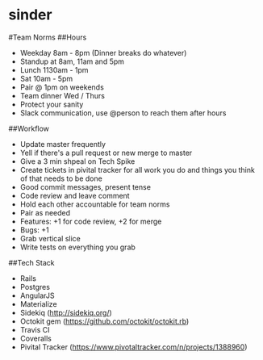 # sinder

#Team Norms
##Hours
- Weekday 8am - 8pm (Dinner breaks do whatever)
- Standup at 8am, 11am and 5pm
- Lunch 1130am - 1pm
- Sat 10am - 5pm
- Pair @ 1pm on weekends
- Team dinner Wed / Thurs
- Protect your sanity
- Slack communication, use @person to reach them after hours

##Workflow
- Update master frequently 
- Yell if there's a pull request or new merge to master
- Give a 3 min shpeal on Tech Spike 
- Create tickets in pivital tracker for all work you do and things you think of that needs to be done
- Good commit messages, present tense 
- Code review and leave comment
- Hold each other accountable for team norms
- Pair as needed
- Features: +1 for code review, +2 for merge
- Bugs: +1 
- Grab vertical slice
- Write tests on everything you grab

##Tech Stack
- Rails
- Postgres
- AngularJS
- Materialize
- Sidekiq (http://sidekiq.org/)
- Octokit gem (https://github.com/octokit/octokit.rb)
- Travis CI
- Coveralls
- Pivital Tracker (https://www.pivotaltracker.com/n/projects/1388960)
